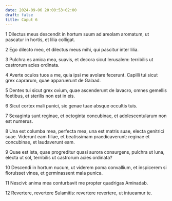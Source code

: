 ```yaml
---
date: 2024-09-06 20:00:53+02:00
draft: false
title: Caput 6
---
```





1 Dilectus meus descendit in hortum suum ad areolam aromatum, ut pascatur in hortis, et lilia colligat.

2 Ego dilecto meo, et dilectus meus mihi, qui pascitur inter lilia.

3 Pulchra es amica mea, suavis, et decora sicut Ierusalem: terribilis ut castrorum acies ordinata.

4 Averte oculos tuos a me, quia ipsi me avolare fecerunt. Capilli tui sicut grex caprarum, quae apparuerunt de Galaad.

5 Dentes tui sicut grex ovium, quae ascenderunt de lavacro, omnes gemellis foetibus, et sterilis non est in eis.

6 Sicut cortex mali punici, sic genae tuae absque occultis tuis.

7 Sexaginta sunt reginae, et octoginta concubinae, et adolescentularum non est numerus.

8 Una est columba mea, perfecta mea, una est matris suae, electa genitrici suae. Viderunt eam filiae, et beatissimam praedicaverunt: reginae et concubinae, et laudaverunt eam.

9 Quae est ista, quae progreditur quasi aurora consurgens, pulchra ut luna, electa ut sol, terribilis ut castrorum acies ordinata?

10 Descendi in hortum nucum, ut viderem poma convallium, et inspicerem si floruisset vinea, et germinassent mala punica.

11 Nescivi: anima mea conturbavit me propter quadrigas Aminadab.

12 Revertere, revertere Sulamitis: revertere revertere, ut intueamur te.

